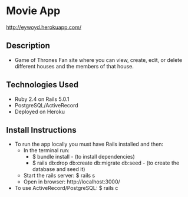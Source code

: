 # Movie App
http://eywoyd.herokuapp.com/

## Description
* Game of Thrones Fan site where you can view, create, edit, or delete different houses and the members of that house.

## Technologies Used
* Ruby 2.4 on Rails 5.0.1
* PostgreSQL/ActiveRecord
* Deployed on Heroku


## Install Instructions
* To run the app locally you must have Rails installed and then:
    * In the terminal run:
      * $ bundle install  - (to install dependencies)
      * $ rails db:drop db:create db:migrate db:seed - (to create the database and seed it)
    * Start the rails server: $ rails s
    * Open in browser: http://localhost:3000/
* To use ActiveRecord/PostgreSQL: $ rails c
